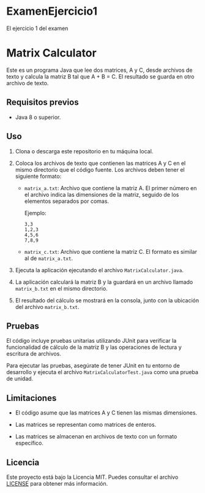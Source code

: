 # ExamenEjercicio1
El ejercicio 1 del examen

# Matrix Calculator

Este es un programa Java que lee dos matrices, A y C, desde archivos de texto y calcula la matriz B tal que A + B = C. El resultado se guarda en otro archivo de texto.

## Requisitos previos

- Java 8 o superior.

## Uso

1. Clona o descarga este repositorio en tu máquina local.

2. Coloca los archivos de texto que contienen las matrices A y C en el mismo directorio que el código fuente. Los archivos deben tener el siguiente formato:

   - `matrix_a.txt`: Archivo que contiene la matriz A. El primer número en el archivo indica las dimensiones de la matriz, seguido de los elementos separados por comas.

     Ejemplo:
     ```
     3,3
     1,2,3
     4,5,6
     7,8,9
     ```

   - `matrix_c.txt`: Archivo que contiene la matriz C. El formato es similar al de `matrix_a.txt`.

3. Ejecuta la aplicación ejecutando el archivo `MatrixCalculator.java`.

4. La aplicación calculará la matriz B y la guardará en un archivo llamado `matrix_b.txt` en el mismo directorio.

5. El resultado del cálculo se mostrará en la consola, junto con la ubicación del archivo `matrix_b.txt`.

## Pruebas

El código incluye pruebas unitarias utilizando JUnit para verificar la funcionalidad de cálculo de la matriz B y las operaciones de lectura y escritura de archivos.

Para ejecutar las pruebas, asegúrate de tener JUnit en tu entorno de desarrollo y ejecuta el archivo `MatrixCalculatorTest.java` como una prueba de unidad.

## Limitaciones

- El código asume que las matrices A y C tienen las mismas dimensiones.

- Las matrices se representan como matrices de enteros.

- Las matrices se almacenan en archivos de texto con un formato específico.


## Licencia

Este proyecto está bajo la Licencia MIT. Puedes consultar el archivo [LICENSE](LICENSE) para obtener más información.



